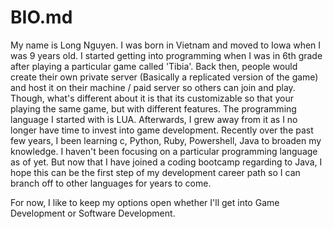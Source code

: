 # BIO.md

My name is Long Nguyen. I was born in Vietnam and moved to Iowa when I was 9 years old. I started getting into programming when I was in 6th grade after playing a particular game called 'Tibia'. Back then, people would create their own private server (Basically a replicated version of the game) and host it on their machine / paid server so others can join and play. Though, what's different about it is that its customizable so that your playing the same game, but with different features. The programming language I started with is LUA. Afterwards, I grew away from it as I no longer have time to invest into game development. Recently over the past few years, I been learning c, Python, Ruby, Powershell, Java to broaden my knowledge. I haven't been focusing on a particular programming language as of yet. But now that I have joined a coding bootcamp regarding to Java, I hope this can be the first step of my development career path so I can branch off to other languages for years to come.

For now, I like to keep my options open whether I'll get into Game Development or Software Development.
